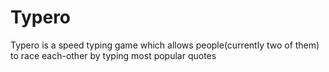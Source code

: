 # Typero
Typero is a speed typing game which allows people(currently two of them) to  race each-other by typing most popular quotes

